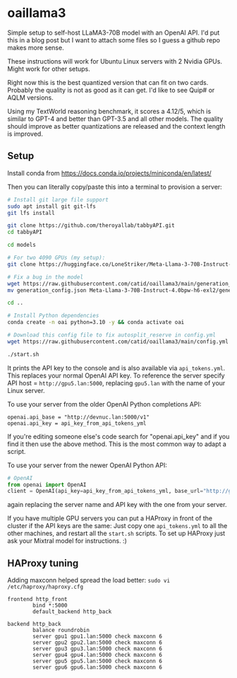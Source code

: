 # oaillama3

Simple setup to self-host LLaMA3-70B model with an OpenAI API.  I'd put this in a blog post but I want to attach some files so I guess a github repo makes more sense.

These instructions will work for Ubuntu Linux servers with 2 Nvidia GPUs.  Might work for other setups.

Right now this is the best quantized version that can fit on two cards.  Probably the quality is not as good as it can get.  I'd like to see Quip# or AQLM versions.

Using my TextWorld reasoning benchmark, it scores a 4.12/5, which is similar to GPT-4 and better than GPT-3.5 and all other models.  The quality should improve as better quantizations are released and the context length is improved.

## Setup

Install conda from https://docs.conda.io/projects/miniconda/en/latest/

Then you can literally copy/paste this into a terminal to provision a server:

```bash
# Install git large file support
sudo apt install git git-lfs
git lfs install

git clone https://github.com/theroyallab/tabbyAPI.git
cd tabbyAPI

cd models

# For two 4090 GPUs (my setup):
git clone https://huggingface.co/LoneStriker/Meta-Llama-3-70B-Instruct-4.0bpw-h6-exl2

# Fix a bug in the model
wget https://raw.githubusercontent.com/catid/oaillama3/main/generation_config.json
mv generation_config.json Meta-Llama-3-70B-Instruct-4.0bpw-h6-exl2/generation_config.json

cd ..

# Install Python dependencies
conda create -n oai python=3.10 -y && conda activate oai

# Download this config file to fix autosplit_reserve in config.yml
wget https://raw.githubusercontent.com/catid/oaillama3/main/config.yml

./start.sh
```

It prints the API key to the console and is also available via `api_tokens.yml`.  This replaces your normal OpenAI API key.  To reference the server specify API host = `http://gpu5.lan:5000`, replacing `gpu5.lan` with the name of your Linux server.

To use your server from the older OpenAI Python completions API:

```
openai.api_base = "http://devnuc.lan:5000/v1"
openai.api_key = api_key_from_api_tokens_yml
```

If you're editing someone else's code search for "openai.api_key" and if you find it then use the above method.  This is the most common way to adapt a script.

To use your server from the newer OpenAI Python API:

```python
# OpenAI
from openai import OpenAI
client = OpenAI(api_key=api_key_from_api_tokens_yml, base_url="http://gpu5.lan:5000/v1")
```

again replacing the server name and API key with the one from your server.

If you have multiple GPU servers you can put a HAProxy in front of the cluster if the API keys are the same: Just copy one `api_tokens.yml` to all the other machines, and restart all the `start.sh` scripts.  To set up HAProxy just ask your Mixtral model for instructions. :)


## HAProxy tuning

Adding maxconn helped spread the load better: `sudo vi /etc/haproxy/haproxy.cfg`

```
frontend http_front
        bind *:5000
        default_backend http_back

backend http_back
        balance roundrobin
        server gpu1 gpu1.lan:5000 check maxconn 6
        server gpu2 gpu2.lan:5000 check maxconn 6
        server gpu3 gpu3.lan:5000 check maxconn 6
        server gpu4 gpu4.lan:5000 check maxconn 6
        server gpu5 gpu5.lan:5000 check maxconn 6
        server gpu6 gpu6.lan:5000 check maxconn 6
```
